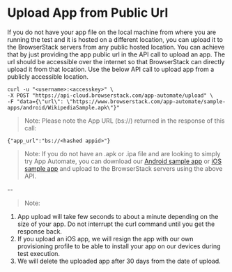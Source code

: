# Upload App from Public Url

If you do not have your app file on the local machine from where you are running the test and it is hosted on a different location, you can upload it to the BrowserStack servers from any public hosted location. You can achieve that by just providing the app public url in the API call to upload an app. The url should be accessible over the internet so that BrowserStack can directly upload it from that location. Use the below API call to upload app from a publicly accessible location.

```
curl -u "<username>:<accesskey>" \
-X POST "https://api-cloud.browserstack.com/app-automate/upload" \
-F "data={\"url\": \"https://www.browserstack.com/app-automate/sample-apps/android/WikipediaSample.apk\"}"
```

>Note: Please note the App URL (bs://<hashed appid>) returned in the response of this call:

```
{"app_url":"bs://<hashed appid>"}
```
> Note: If you do not have an .apk or .ipa file and are looking to simply try App Automate, you can download our [Android sample app](https://www.browserstack.com/app-automate/sample-apps/android/WikipediaSample.apk) or [iOS sample app](https://www.browserstack.com/app-automate/sample-apps/ios/BStackSampleApp.ipa) and upload to the BrowserStack servers using the above API.


--

> Note: 
1. App upload will take few seconds to about a minute depending on the size of your app. Do not interrupt the curl command until you get the response back.
2. If you upload an iOS app, we will resign the app with our own provisioning profile to be able to install your app on our devices during test execution.
3. We will delete the uploaded app after 30 days from the date of upload.
